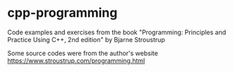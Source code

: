 # cpp-programming

Code examples and exercises from the book "Programming: Principles and Practice Using C++, 2nd edition" by Bjarne Stroustrup

Some source codes were from the author's website https://www.stroustrup.com/programming.html
